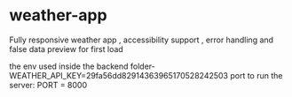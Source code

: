 # weather-app

Fully responsive weather app , accessibility support , error handling and false data preview for first load

the env used inside the backend folder-  WEATHER_API_KEY=29fa56dd82914363965170528242503
port to run the server: PORT = 8000
